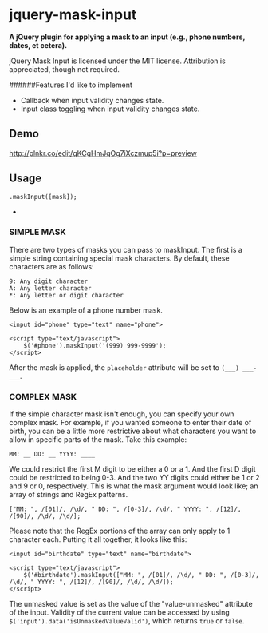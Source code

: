 jquery-mask-input
=================

**A jQuery plugin for applying a mask to an input (e.g., phone numbers, dates, et cetera).**

jQuery Mask Input is licensed under the MIT license. Attribution is appreciated, though not required. 

######Features I'd like to implement
* Callback when input validity changes state. 
* Input class toggling when input validity changes state.

## Demo
http://plnkr.co/edit/qKCgHmJqOg7iXczmup5i?p=preview


## Usage

	.maskInput([mask]);

-
	
### SIMPLE MASK

There are two types of masks you can pass to maskInput. The first is a simple string containing special mask characters. By default, these characters are as follows:

    9: Any digit character
    A: Any letter character
    *: Any letter or digit character
    
Below is an example of a phone number mask.

	<input id="phone" type="text" name="phone">
	
	<script type="text/javascript">
		$('#phone').maskInput('(999) 999-9999');
	</script>

After the mask is applied, the ``placeholder`` attribute will be set to ``(___) ___-___``.


### COMPLEX MASK

If the simple character mask isn't enough, you can specify your own complex mask. For example, if you wanted someone to enter their date of birth, you can be a little more restrictive about what characters you want to allow in specific parts of the mask. Take this example:

	MM: __ DD: __ YYYY: ____

We could restrict the first M digit to be either a 0 or a 1. And the first D digit could be restricted to being 0-3. And the two YY digits could either be 1 or 2 and 9 or 0, respectively. This is what the mask argument would look like; an array of strings and RegEx patterns.

	["MM: ", /[01]/, /\d/, " DD: ", /[0-3]/, /\d/, " YYYY: ", /[12]/, /[90]/, /\d/, /\d/];

Please note that the RegEx portions of the array can only apply to 1 character each. Putting it all together, it looks like this:

	<input id="birthdate" type="text" name="birthdate">
	
	<script type="text/javascript">
		$('#birthdate').maskInput(["MM: ", /[01]/, /\d/, " DD: ", /[0-3]/, /\d/, " YYYY: ", /[12]/, /[90]/, /\d/, /\d/]);
	</script>


The unmasked value is set as the value of the "value-unmasked" attribute of the input. Validity of the current value can be accessed by using ``$('input').data('isUnmaskedValueValid')``, which returns ``true`` or ``false``.
